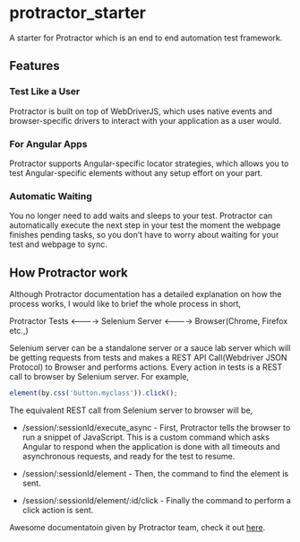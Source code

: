 # protractor_starter
A starter for Protractor which is an end to end automation test framework.

## Features
### Test Like a User
Protractor is built on top of WebDriverJS, which uses native events and browser-specific drivers to interact with your application as a user would.
### For Angular Apps
Protractor supports Angular-specific locator strategies, which allows you to test Angular-specific elements without any setup effort on your part.
### Automatic Waiting
You no longer need to add waits and sleeps to your test. Protractor can automatically execute the next step in your test the moment the webpage finishes pending tasks, so you don’t have to worry about waiting for your test and webpage to sync.

## How Protractor work
Although Protractor documentation has a detailed explanation on how the process works, I would like to brief the whole process in short,

Protractor Tests <----> Selenium Server <----> Browser(Chrome, Firefox etc.,)

Selenium server can be a standalone server or a sauce lab server which will be getting requests from tests and makes a REST API Call(Webdriver JSON Protocol) to Browser and performs actions. Every action in tests is a REST call to browser by Selenium server. For example,
```javascript
element(by.css('button.myclass')).click();
```
The equivalent REST call from Selenium server to browser will be,

* /session/:sessionId/execute_async - First, Protractor tells the browser to run a snippet of JavaScript. This is a custom command which asks Angular to respond when the application is done with all timeouts and asynchronous requests, and ready for the test to resume.

* /session/:sessionId/element - Then, the command to find the element is sent.

* /session/:sessionId/element/:id/click - Finally the command to perform a click action is sent.

Awesome documentatoin given by Protractor team, check it out [here](https://www.protractortest.org/#/infrastructure). 




